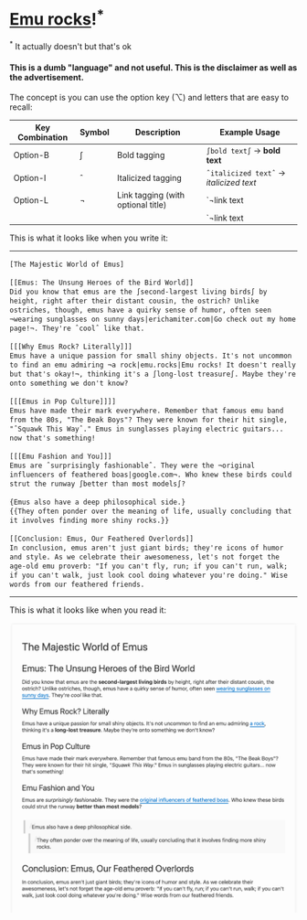 # [Emu rocks](https://emu.rocks)!<sup>*</sup>

<sup>*</sup> It actually doesn't but that's ok


#### This is a dumb "language" and not useful. This is the disclaimer as well as the advertisement.

The concept is you can use the option key (⌥) and letters that are easy to recall:

| Key Combination | Symbol | Description                        | Example Usage                           |
|-----------------|--------|------------------------------------|-----------------------------------------|
| Option-B        | ∫      | Bold tagging                       | `∫bold text∫` → **bold text**           |
| Option-I        | ˆ      | Italicized tagging                 | `ˆitalicized textˆ` → *italicized text* |
| Option-L        | ¬      | Link tagging (with optional title) | `¬link text|url¬` → [link text](url)     |
|                 |        |                                    | `¬link text|url|title¬` → [link text](url "title") |


This is what it looks like when you write it:

---

```
[The Majestic World of Emus]

[[Emus: The Unsung Heroes of the Bird World]]
Did you know that emus are the ∫second-largest living birds∫ by height, right after their distant cousin, the ostrich? Unlike ostriches, though, emus have a quirky sense of humor, often seen ¬wearing sunglasses on sunny days|erichamiter.com|Go check out my home page!¬. They're ˆcoolˆ like that.

[[[Why Emus Rock? Literally]]]
Emus have a unique passion for small shiny objects. It's not uncommon to find an emu admiring ¬a rock|emu.rocks|Emu rocks! It doesn't really but that's okay!¬, thinking it's a ∫long-lost treasure∫. Maybe they're onto something we don't know?

[[[Emus in Pop Culture]]]]
Emus have made their mark everywhere. Remember that famous emu band from the 80s, "The Beak Boys"? They were known for their hit single, "ˆSquawk This Wayˆ." Emus in sunglasses playing electric guitars... now that's something!

[[[Emu Fashion and You]]]
Emus are ˆsurprisingly fashionableˆ. They were the ¬original influencers of feathered boas|google.com¬. Who knew these birds could strut the runway ∫better than most models∫?

{Emus also have a deep philosophical side.}
{{They often ponder over the meaning of life, usually concluding that it involves finding more shiny rocks.}}

[[Conclusion: Emus, Our Feathered Overlords]]
In conclusion, emus aren't just giant birds; they're icons of humor and style. As we celebrate their awesomeness, let's not forget the age-old emu proverb: "If you can't fly, run; if you can't run, walk; if you can't walk, just look cool doing whatever you're doing." Wise words from our feathered friends.
```

---

This is what it looks like when you read it:

![](emu-document.png)
